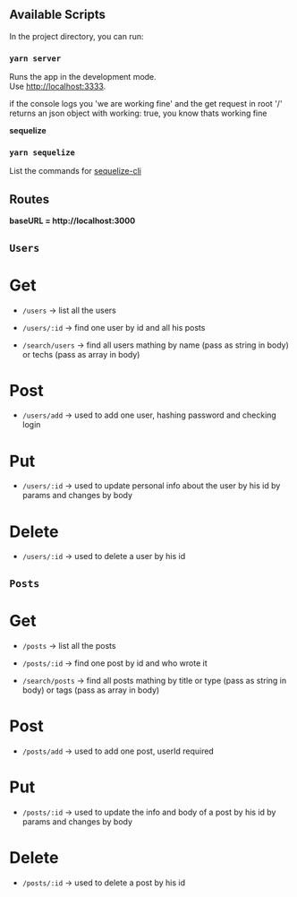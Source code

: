 ## Available Scripts

In the project directory, you can run:

### `yarn server`

Runs the app in the development mode.<br />
Use [http://localhost:3333](http://localhost:3333).

if the console logs you 'we are working fine' and the get request in root '/' returns an json object with working: true, you know thats working fine

**sequelize**

### `yarn sequelize`

List the commands for [sequelize-cli](https://github.com/sequelize/cli)

## Routes
**baseURL = http://localhost:3000**
## `Users`

# Get
 - `/users` -> list all the users
 - `/users/:id` -> find one user by id and all his posts

 - `/search/users` -> find all users mathing by name (pass as string in body) or techs (pass as array in body)

# Post
 - `/users/add` -> used to add one user, hashing password and checking login
 
# Put
- `/users/:id` -> used to update personal info about the user by his id by params and changes by body

# Delete
- `/users/:id` -> used to delete a user by his id


## `Posts`

# Get
 - `/posts` -> list all the posts
 - `/posts/:id` -> find one post by id and who wrote it

 - `/search/posts` -> find all posts mathing by title or type (pass as string in body) or tags (pass as array in body)

# Post
 - `/posts/add` -> used to add one post, userId required
 
# Put
- `/posts/:id` -> used to update the info and body of a post by his id by params and changes by body

# Delete
- `/posts/:id` -> used to delete a post by his id




